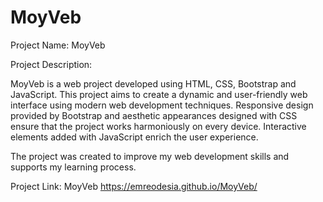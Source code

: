 # MoyVeb
Project Name: MoyVeb

Project Description:

MoyVeb is a web project developed using HTML, CSS, Bootstrap and JavaScript. This project aims to create a dynamic and user-friendly web interface using modern web development techniques. Responsive design provided by Bootstrap and aesthetic appearances designed with CSS ensure that the project works harmoniously on every device. Interactive elements added with JavaScript enrich the user experience.

The project was created to improve my web development skills and supports my learning process.

Project Link: MoyVeb
https://emreodesia.github.io/MoyVeb/
